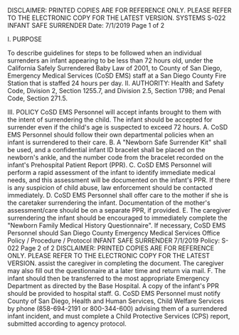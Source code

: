 DISCLAIMER: PRINTED COPIES ARE FOR REFERENCE ONLY. PLEASE REFER TO THE ELECTRONIC COPY FOR THE LATEST VERSION.
SYSTEMS S-022
INFANT SAFE SURRENDER
Date: 7/1/2019 Page 1 of 2

I. PURPOSE

To describe guidelines for steps to be followed when an individual surrenders an infant appearing
to be less than 72 hours old, under the California Safely Surrendered Baby Law of 2001, to County
of San Diego, Emergency Medical Services (CoSD EMS) staff at a San Diego County Fire Station
that is staffed 24 hours per day.
II. AUTHORITY: Health and Safety Code, Division 2, Section 1255.7, and Division 2.5, Section
1798; and Penal Code, Section 271.5.

III. POLICY
CoSD EMS Personnel will accept infants brought to them with the intent of surrendering the child.
The infant should be accepted for surrender even if the child's age is suspected to exceed 72 hours.
A. CoSD EMS Personnel should follow their own departmental policies when an infant is
surrendered to their care.
B. A "Newborn Safe Surrender Kit" shall be used, and a confidential infant ID bracelet shall be
placed on the newborn's ankle, and the number code from the bracelet recorded on the infant's
Prehospital Patient Report (PPR).
C. CoSD EMS Personnel will perform a rapid assessment of the infant to identify immediate medical
needs, and this assessment will be documented on the infant's PPR. If there is any suspicion of
child abuse, law enforcement should be contacted immediately.
D. CoSD EMS Personnel shall offer care to the mother if she is the caretaker surrendering the
infant. Documentation of the mother's assessment/care should be on a separate PPR, if
provided.
E. The caregiver surrendering the infant should be encouraged to immediately complete the
"Newborn Family Medical History Questionnaire". If necessary, CoSD EMS Personnel should 
San Diego County Emergency Medical Services Office
Policy / Procedure / Protocol
INFANT SAFE SURRENDER 7/1/2019
Policy: S-022 Page 2 of 2
DISCLAIMER: PRINTED COPIES ARE FOR REFERENCE ONLY. PLEASE REFER TO THE ELECTRONIC COPY FOR THE LATEST VERSION.
assist the caregiver in completing the document. The caregiver may also fill out the questionnaire
at a later time and return via mail.
F. The infant should then be transferred to the most appropriate Emergency Department as
directed by the Base Hospital. A copy of the infant's PPR should be provided to hospital staff.
G. CoSD EMS Personnel must notify County of San Diego, Health and Human Services, Child
Welfare Services by phone (858-694-2191 or 800-344-600) advising them of a surrendered
infant incident, and must complete a Child Protective Services (CPS) report, submitted according
to agency protocol.

